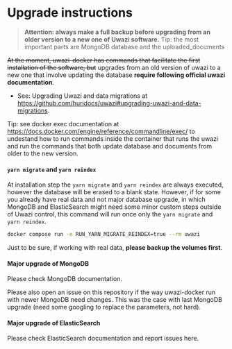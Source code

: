 # Upgrade instructions
> **Attention: always make a full backup before upgrading from an older version
to a new one of Uwazi software.** Tip: the most important parts are MongoDB
database and the uploaded_documents

<s>At the moment, uwazi-docker has commands that facilitate the first installation
of the software, but</s> upgrades from an old version of uwazi to a new one that
involve updating the database **require following official uwazi documentation**.

- See: Upgrading Uwazi and data migrations at <https://github.com/huridocs/uwazi#upgrading-uwazi-and-data-migrations>.

Tip: see docker exec documentation at <https://docs.docker.com/engine/reference/commandline/exec/>
to undestand how to run commands inside the container that runs the uwazi and
run the commands that both update database and documents from older to the
new version.

#### `yarn migrate` and `yarn reindex`

At installation step the `yarn migrate` and `yarn reindex` are always executed,
however the database will be erased to a blank state.
However, if for some you already have real data and not major database upgrade,
in which MongoDB and ElasticSearch might need some minor custom steps outside of Uwazi control,
this command will run once only the `yarn migrate` and `yarn reindex`.

```bash
docker compose run -e RUN_YARN_MIGRATE_REINDEX=true --rm uwazi
```

Just to be sure, if working with real data, **please backup the volumes first**.

#### Major upgrade of MongoDB
Please check MongoDB documentation.

Please also open an issue on this repository if the way uwazi-docker run with newer MongoDB need changes. This was the case with last MongoDB upgrade (need some googling to replace the parameters, not hard).

#### Major upgrade of ElasticSearch
Please check ElasticSearch documentation and report issues here.
